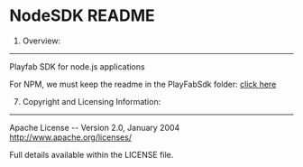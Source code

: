 NodeSDK README
========
1. Overview:
----
Playfab SDK for node.js applications

For NPM, we must keep the readme in the PlayFabSdk folder: [click here](https://github.com/PlayFab/NodeSDK/blob/master/PlayFabSdk/README.md)

7. Copyright and Licensing Information:
----
  Apache License --
  Version 2.0, January 2004
  http://www.apache.org/licenses/

  Full details available within the LICENSE file.

